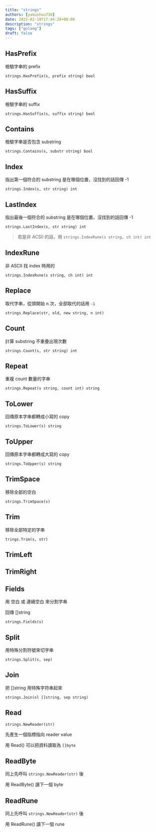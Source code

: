 ```yaml
---
title: "strings"
authors: [yakushou730]
date: 2022-02-19T17:44:28+08:00
description: "strings"
tags: ["golang"]
draft: false
---
```

## HasPrefix
檢驗字串的 prefix

`strings.HasPrefix(s, prefix string) bool`

## HasSuffix
檢驗字串的 suffix

`strings.HasSuffix(s, suffix string) bool`

## Contains
檢驗字串是否包含 substring

`strings.Contains(s, substr string) bool`

## Index
指出第一個符合的 substring 是在哪個位置，沒找到的話回傳 -1

`strings.Index(s, str string) int`

## LastIndex
指出最後一個符合的 substring 是在哪個位置，沒找到的話回傳 -1

`strings.LastIndex(s, str string) int`

> 若是非 ACSII 的話，用 `strings.IndexRune(s string, ch int) int`

## IndexRune
非 ASCII 找 index 時用的

`strings.IndexRune(s string, ch int) int`

## Replace
取代字串，從頭開始 n 次，全部取代的話用 `-1`

`strings.Replace(str, old, new string, n int)`

##  Count
計算 substring 不重疊出現次數

`strings.Count(s, str string) int`

## Repeat
重複 count 數量的字串

`strings.Repeat(s string, count int) string`

## ToLower
回傳原本字串都轉成小寫的 copy

`strings.ToLower(s) string`

## ToUpper
回傳原本字串都轉成大寫的 copy

`strings.ToUpper(s) string`

## TrimSpace
移除全部的空白

`strings.TrimSpace(s)`

## Trim
移除全部特定的字串

`trings.Trim(s, str)`

## TrimLeft

## TrimRight

## Fields
用 空白 或 連續空白 來分割字串

回傳 []string

`strings.Fields(s)`

## Split
用特殊分割符號來切字串

`strings.Split(s, sep)`

## Join
把 []string  用特殊字符串起來

`strings.Join(sl []string, sep string)`

## Read
`strings.NewReader(str)`

先產生一個指標指向 reader value

用 Read() 可以把資料讀取為 `[]byte`

## ReadByte
同上先呼叫 `strings.NewReader(str)` 後

用 ReadByte() 讀下一個 byte

## ReadRune
同上先呼叫 `strings.NewReader(str)` 後

用 ReadRune() 讀下一個 rune

